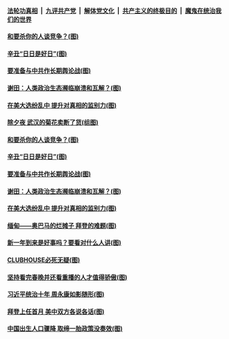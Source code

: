 ####  [法轮功真相](../../../../basic/blob/master/README.md?t=02150831) &nbsp;|&nbsp; [九评共产党](../../../../9ping.md/blob/master/README.md?t=02150831) &nbsp;|&nbsp; [解体党文化](../../../../jtdwh.md/blob/master/README.md?t=02150831)  &nbsp;|&nbsp; [共产主义的终极目的](../../../../gczydzjmd.md/blob/master/README.md?t=02150831) &nbsp;|&nbsp; [魔鬼在统治我们的世界](../../../../mgztzwmdsj.md/blob/master/README.md?t=02150831) 

#### [和要杀你的人谈竞争？(图)](../pages/p4/962463.md?t=02150831) 


#### [辛丑“日日是好日”(图)](../pages/p4/962389.md?t=02150831) 

#### [要准备与中共作长期舆论战(图)](../pages/p4/962387.md?t=02150831) 

#### [谢田：人类政治生态濒临崩溃和瓦解？(图)](../pages/p4/962395.md?t=02150831) 

#### [在美大选纷乱中 提升对真相的监别力(图)](../pages/p4/962406.md?t=02150831) 

#### [除夕夜 武汉的菊花卖断了货(组图)](../pages/p4/962495.md?t=02150831) 

#### [和要杀你的人谈竞争？(图)](../pages/p4/962463.md?t=02150831) 



#### [辛丑“日日是好日”(图)](../pages/p4/962389.md?t=02150831) 

#### [要准备与中共作长期舆论战(图)](../pages/p4/962387.md?t=02150831) 

#### [谢田：人类政治生态濒临崩溃和瓦解？(图)](../pages/p4/962395.md?t=02150831) 

#### [在美大选纷乱中 提升对真相的监别力(图)](../pages/p4/962406.md?t=02150831) 

#### [缅甸——奥巴马的烂摊子 拜登的难题(图)](../pages/p4/962153.md?t=02150831) 




#### [新一年到来是好事吗？要看对什么人讲(图)](../pages/p4/962384.md?t=02150831) 


#### [CLUBHOUSE必死无疑(图)](../pages/p4/962343.md?t=02150831) 

#### [坚持看完春晚并还看重播的人才值得骄傲(图)](../pages/p4/962341.md?t=02150831) 

#### [习近平统治十年 周永康如影随形(图)](../pages/p4/962342.md?t=02150831) 

#### [拜登上任首月 美中双方各说各话(图)](../pages/p4/962339.md?t=02150831) 

#### [中国出生人口骤降 取缔一胎政策没奏效(图)](../pages/p4/962337.md?t=02150831) 


